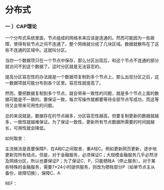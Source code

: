# 分布式

### 一 ）CAP理论

一个分布式系统里面，节点组成的网络本来应该是连通的。然而可能因为一些故障，使得有些节点之间不连通了，整个网络就分成了几块区域。数据就散布在了这些不连通的区域中。这就叫分区。

当你一个数据项只在一个节点中保存，那么分区出现后，和这个节点不连通的部分就访问不到这个数据了。这时分区就是无法容忍的。

提高分区容忍性的办法就是一个数据项复制到多个节点上，那么出现分区之后，这一数据项就可能分布到各个区里。容忍性就提高了。

然而，要把数据复制到多个节点，就会带来一致性的问题，就是多个节点上面的数据可能是不一致的。要保证一致，每次写操作就都要等待全部节点写成功，而这等待又会带来可用性的问题。

总的来说就是，数据存在的节点越多，分区容忍性越高，但要复制更新的数据就越多，一致性就越难保证。为了保证一致性，更新所有节点数据所需要的时间就越长，可用性就会降低。



如何取舍：

主流做法是首要保障P、在A和C之间取舍、重A轻C。例如更新网页更新，逐步地更新完所有结点。但是，对于金融服务，必须保证C；大规模金融服务几乎必然涉及网络分区，所以也要保证P；为了保证C、P，只能牺牲A（停止服务）。对于某些特殊的金融服务，需要7*24小时提供服务，则改为牺牲部分P（如单节点主从备份，故障切换），保障C、A



REF：